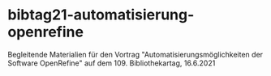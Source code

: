 # bibtag21-automatisierung-openrefine
Begleitende Materialien für den Vortrag "Automatisierungsmöglichkeiten der Software OpenRefine" auf dem 109. Bibliothekartag, 16.6.2021
